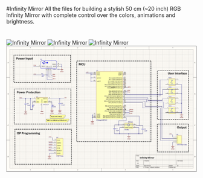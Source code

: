 #Infinity Mirror
All the files for building a stylish 50 cm (~20 inch) RGB Infinity Mirror with complete control over the colors, animations and brightness.
#
![Infinity Mirror](https://github.com/APTechnologies/InfinityMirror/blob/main/IMG_2.jpg)
![Infinity Mirror](https://github.com/APTechnologies/InfinityMirror/blob/main/IMG_5.jpg)
![Infinity Mirror](https://github.com/APTechnologies/InfinityMirror/blob/main/IMG_4.jpg)
![Infinity Mirror](https://github.com/APTechnologies/Infinity_Mirror/blob/main/Schematic.JPG)
